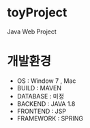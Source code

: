 # toyProject
Java Web Project


# 개발환경

* OS : Window 7 , Mac
* BUILD : MAVEN
* DATABASE : 미정
* BACKEND : JAVA 1.8
* FRONTEND : JSP 
* FRAMEWORK : SPRING 
 